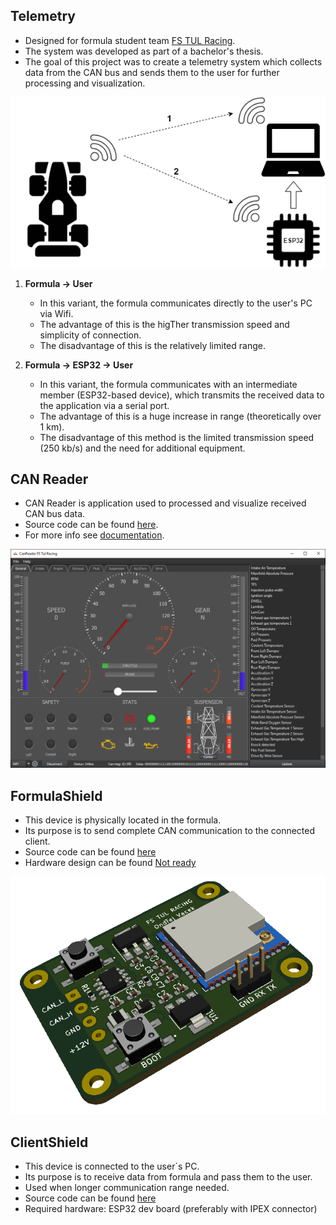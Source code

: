 ## Telemetry

* Designed for formula student team [FS TUL Racing](https://www.fstulracing.cz/).
* The system was developed as part of a bachelor's thesis.
* The goal of this project was to create a telemetry system which collects data from the CAN bus and sends them to the user for further processing and visualization.

![Telemetry system concept]( DocsMake/source/img/Telemetrie.png)

1. **Formula -> User**
    * In this variant, the formula communicates directly to the user's PC via Wifi.
    * The advantage of this is the higTher transmission speed and simplicity of connection.
    * The disadvantage of this is the relatively limited range.
    
2. **Formula -> ESP32 -> User**
    * In this variant, the formula communicates with an intermediate member (ESP32-based device), which transmits the received data to the application via a serial port.
    * The advantage of this is a huge increase in range (theoretically over 1 km).
    * The disadvantage of this method is the limited transmission speed (250 kb/s) and the need for additional equipment.

## CAN Reader
* CAN Reader is application used to processed and visualize received CAN bus data.
* Source code can be found [here](https://github.com/GKPr0/Telemetry/tree/master/CanReader).
* For more info see [documentation](https://gkpr0.github.io/Telemetry/).

![CAN Reader preview]( DocsMake/source/img/overview_tab_full.PNG)

## FormulaShield
* This device is physically located in the formula.
* Its purpose is to send complete CAN communication to the connected client.
* Source code can be found [here](https://github.com/GKPr0/Telemetry/tree/master/HwShieldFormula)
* Hardware design can be found [Not ready]()

![CAN Reader preview]( DocsMake/source/img/3dModel.PNG)

## ClientShield
* This device is connected to the user´s PC.
* Its purpose is to receive data from formula and pass them to the user.
* Used when longer communication range needed.
* Source code can be found [here](https://github.com/GKPr0/Telemetry/tree/master/HWShieldClient)
* Required hardware: ESP32 dev board (preferably with IPEX connector)
